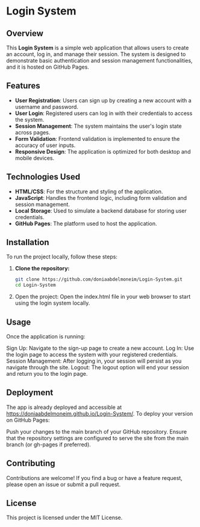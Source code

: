# Login System

## Overview

This **Login System** is a simple web application that allows users to create an account, log in, and manage their session. The system is designed to demonstrate basic authentication and session management functionalities, and it is hosted on GitHub Pages.

## Features

- **User Registration**: Users can sign up by creating a new account with a username and password.
- **User Login**: Registered users can log in with their credentials to access the system.
- **Session Management**: The system maintains the user's login state across pages.
- **Form Validation**: Frontend validation is implemented to ensure the accuracy of user inputs.
- **Responsive Design**: The application is optimized for both desktop and mobile devices.

## Technologies Used

- **HTML/CSS**: For the structure and styling of the application.
- **JavaScript**: Handles the frontend logic, including form validation and session management.
- **Local Storage**: Used to simulate a backend database for storing user credentials.
- **GitHub Pages**: The platform used to host the application.

## Installation

To run the project locally, follow these steps:

1. **Clone the repository:**
   ```bash
   git clone https://github.com/doniaabdelmoneim/Login-System.git
   cd Login-System
2. Open the project:
Open the index.html file in your web browser to start using the login system locally.

## Usage

Once the application is running:

Sign Up: Navigate to the sign-up page to create a new account.
Log In: Use the login page to access the system with your registered credentials.
Session Management: After logging in, your session will persist as you navigate through the site.
Logout: The logout option will end your session and return you to the login page.

## Deployment

The app is already deployed and accessible at https://doniaabdelmoneim.github.io/Login-System/. To deploy your version on GitHub Pages:

Push your changes to the main branch of your GitHub repository.
Ensure that the repository settings are configured to serve the site from the main branch (or gh-pages if preferred).

## Contributing

Contributions are welcome! If you find a bug or have a feature request, please open an issue or submit a pull request.

## License

This project is licensed under the MIT License.
